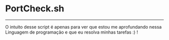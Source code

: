 # PortCheck.sh
----------
O intuito desse script é apenas para ver que estou me aprofundando nessa Linguagem de programação e que eu resolva minhas tarefas :) !
